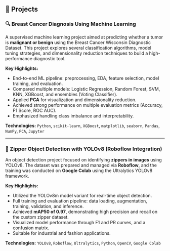 ## 📂 Projects

### 🔍 Breast Cancer Diagnosis Using Machine Learning

A supervised machine learning project aimed at predicting whether a tumor is **malignant or benign** using the Breast Cancer Wisconsin Diagnostic Dataset. This project explores several classification algorithms, model tuning strategies, and dimensionality reduction techniques to build a high-performance diagnostic tool.

**Key Highlights:**

* End-to-end ML pipeline: preprocessing, EDA, feature selection, model training, and evaluation.
* Compared multiple models: Logistic Regression, Random Forest, SVM, KNN, XGBoost, and ensembles (Voting Classifier).
* Applied **PCA** for visualization and dimensionality reduction.
* Achieved strong performance on multiple evaluation metrics (Accuracy, F1 Score, ROC AUC).
* Emphasized handling class imbalance and interpretability.

**Technologies:**
`Python`, `scikit-learn`, `XGBoost`, `matplotlib`, `seaborn`, `Pandas`, `NumPy`, `PCA`, `Jupyter`

---

### 🧷 Zipper Object Detection with YOLOv8 (Roboflow Integration)

An object detection project focused on identifying **zippers in images** using YOLOv8. The dataset was prepared and managed via **Roboflow**, and the training was conducted on **Google Colab** using the Ultralytics YOLOv8 framework.

**Key Highlights:**

* Utilized the YOLOv8m model variant for real-time object detection.
* Full training and evaluation pipeline: data loading, augmentation, training, validation, and inference.
* Achieved **mAP50 of 0.97**, demonstrating high precision and recall on the custom zipper dataset.
* Visualized model performance through F1 and PR curves, and a confusion matrix.
* Suitable for industrial and fashion applications.

**Technologies:**
`YOLOv8`, `Roboflow`, `Ultralytics`, `Python`, `OpenCV`, `Google Colab`